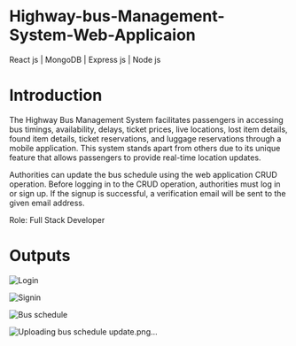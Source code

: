 # Highway-bus-Management-System-Web-Applicaion

React js | MongoDB | Express js | Node js  


# Introduction

The Highway Bus Management System facilitates passengers in accessing bus timings, availability, delays, ticket prices, live locations, lost item details, found item details, ticket reservations, and luggage reservations through a mobile application. This system stands apart from others due to its unique feature that allows passengers to provide real-time location updates.

Authorities can update the bus schedule using the web application CRUD operation. Before logging in to the CRUD operation, authorities must log in or sign up. If the signup is successful, a verification email will be sent to the given email address.

Role: Full Stack Developer


# Outputs

![Login](https://github.com/tharushi99k/Highway-bus-Management-System-Web-Applicaion/assets/121074201/cf47ac1f-2d8c-4593-b7ef-6fe204096716)

![Signin](https://github.com/tharushi99k/Highway-bus-Management-System-Web-Applicaion/assets/121074201/258e6611-e1ba-4684-abce-14204e9b278e)

![Bus schedule](https://github.com/tharushi99k/Highway-bus-Management-System-Web-Applicaion/assets/121074201/ef5aa380-14be-4f20-9ad9-83cf5c22666d)

![Uploading bus schedule update.png…]()

